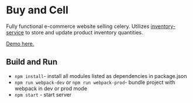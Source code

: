 # Buy and Cell
Fully functional e-commerce website selling celery. Utilizes [inventory-service](https://github.com/LexBedwell/inventory-service) to store and update product inventory quantities. 

[Demo here.](https://celery-store.herokuapp.com)

## Build and Run
- `npm install`- install all modules listed as dependencies in package.json
- `npm run webpack-dev` or `npm run webpack-prod`- bundle project with webpack in dev or prod mode
- `npm start` - start server

